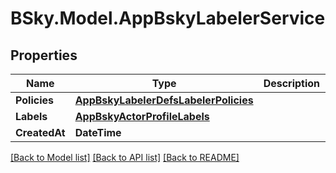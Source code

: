 # BSky.Model.AppBskyLabelerService

## Properties

Name | Type | Description | Notes
------------ | ------------- | ------------- | -------------
**Policies** | [**AppBskyLabelerDefsLabelerPolicies**](AppBskyLabelerDefsLabelerPolicies.md) |  | 
**Labels** | [**AppBskyActorProfileLabels**](AppBskyActorProfileLabels.md) |  | [optional] 
**CreatedAt** | **DateTime** |  | 

[[Back to Model list]](../README.md#documentation-for-models) [[Back to API list]](../README.md#documentation-for-api-endpoints) [[Back to README]](../README.md)

